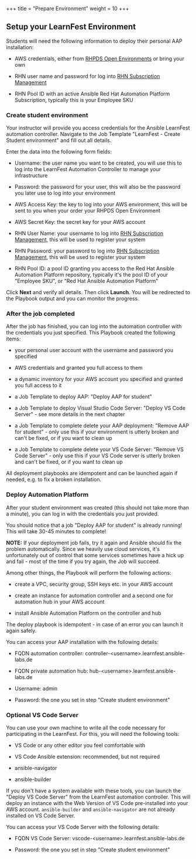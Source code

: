 +++
title = "Prepare Environment"
weight = 10
+++

## Setup your LearnFest Environment

Students will need the following information to deploy their personal AAP installation:

- AWS credentials, either from [RHPDS Open Environments](https://demo.redhat.com) or bring your own

- RHN user name and password for log into [RHN Subscription Management](https://access.redhat.com/management)

- RHN Pool ID with an active Ansible Red Hat Automation Platform Subscription, typically this is your Employee SKU

### Create student environment

Your instructor will provide you access credentials for the Ansible LearnFest automation controller. Navigate to the Job Template "LearnFest - Create Student environment" and fill out all details.

Enter the data into the following form fields:

- Username: the user name you want to be created, you will use this to log into the LearnFest Automation Controller to manage your infrastructure

- Password: the password for your user, this will also be the password you later use to log into your environment

- AWS Access Key: the key to log into your AWS environment, this will be sent to you when your order your RHPDS Open Environment

- AWS Secret Key: the secret key for your AWS account

- RHN User Name: your username to log into [RHN Subscription Management](https://access.redhat.com/management), this will be used to register your system

- RHN Password: your password to log into [RHN Subscription Management](https://access.redhat.com/management), this will be used to register your system

- RHN Pool ID: a pool ID granting you access to the Red Hat Ansible Automation Platform repository, typically it's the pool ID of your "Employee SKU", or "Red Hat Ansible Automation Platform"

Click **Next** and verify all details. Then click **Launch**. You will be redirected to the Playbook output and you can monitor the progress.

### After the job completed

After the job has finished, you can log into the automation controller with the credentials you just specified. This Playbook created the following items:

- your personal user account with the username and password you specified

- AWS credentials and granted you full access to them

- a dynamic inventory for your AWS account you specified and granted you full access to it

- a Job Template to deploy AAP: "Deploy AAP for student"

- a Job Template to deploy Visual Studio Code Server: "Deploy VS Code Server" - see more details in the next chapter

- a Job Template to complete delete your AAP deployment: "Remove AAP for student" - only use this if your environment is utterly broken and can't be fixed, or if you want to clean up

- a Job Template to complete delete your VS Code Server: "Remove VS Code Server" - only use this if your VS Code server is utterly broken and can't be fixed, or if you want to clean up

All deployment playbooks are idempotent and can be launched again if needed, e.g. to fix a broken installation.

### Deploy Automation Platform

After your student environment was created (this should not take more than a minute), you can log in with the credentials you just provided.

You should notice that a job "Deploy AAP for student" is already running! This will take 30-45 minutes to complete!

**NOTE:** If your deployment job fails, try it again and Ansible should fix the problem automatically. Since we heavily use cloud services, it's unfortunately out of control that some services sometimes have a hick up and fail - most of the time if you try again, the Job will succeed.

Among other things, the Playbook will perform the following actions:

- create a VPC, security group, SSH keys etc. in your AWS account

- create an instance for automation controller and a second one for automation hub in your AWS account

- install Ansible Automation Platform on the controller and hub

The deploy playbook is idempotent - in case of an error you can launch it again safely.

You can access your AAP installation with the following details:

- FQDN automation controller: controller-&lt;username&gt;.learnfest.ansible-labs.de

- FQDN private automation hub: hub-&lt;username&gt;.learnfest.ansible-labs.de

- Username: admin

- Password: the one you set in step "Create student environment"

### Optional VS Code Server

You can use your own machine to write all the code necessary for participating in the LearnFest. For this, you will need the following tools:

- VS Code or any other editor you feel comfortable with

- VS Code Ansible extension: recommended, but not required

- ansible-navigator

- ansible-builder

If you don't have a system available with these tools, you can launch the "Deploy VS Code Server" from the LearnFest automation controller. This will deploy an instance with the Web Version of VS Code pre-installed into your AWS account. `ansible-builder` and `ansible-navigator` are not already installed on VS Code Server.

You can access your VS Code Server with the following details:

- FQDN VS Code Server: vscode-&lt;username&gt;.learnfest.ansible-labs.de

- Password: the one you set in step "Create student environment"
